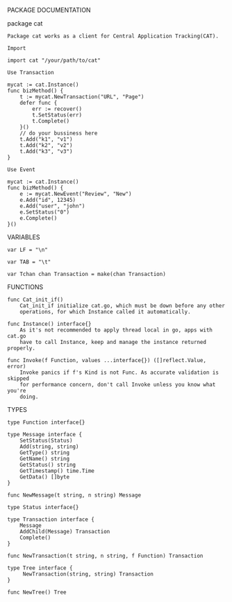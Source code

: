 PACKAGE DOCUMENTATION

package cat

    Package cat works as a client for Central Application Tracking(CAT).

    Import

	import cat "/your/path/to/cat"

    Use Transaction

	mycat := cat.Instance()
	func bizMethod() {
		t := mycat.NewTransaction("URL", "Page")
		defer func {
			err := recover()
			t.SetStatus(err)
			t.Complete()
		}()
		// do your bussiness here
		t.Add("k1", "v1")
		t.Add("k2", "v2")
		t.Add("k3", "v3")
	}

    Use Event

	mycat := cat.Instance()
	func bizMethod() {
		e := mycat.NewEvent("Review", "New")
		e.Add("id", 12345)
		e.Add("user", "john")
		e.SetStatus("0")
		e.Complete()
	}()

VARIABLES

    var LF = "\n"
    
    var TAB = "\t"
    
    var Tchan chan Transaction = make(chan Transaction)

FUNCTIONS

    func Cat_init_if()  
        Cat_init_if initialize cat.go, which must be down before any other  
        operations, for which Instance called it automatically.  
    
    func Instance() interface{}  
        As it's not recommended to apply thread local in go, apps with cat.go  
        have to call Instance, keep and manage the instance returned properly.  
    
    func Invoke(f Function, values ...interface{}) ([]reflect.Value, error)  
        Invoke panics if f's Kind is not Func. As accurate validation is skipped  
        for performance concern, don't call Invoke unless you know what you're  
        doing.

TYPES

    type Function interface{}

    type Message interface {  
        SetStatus(Status)  
        Add(string, string)  
        GetType() string  
        GetName() string  
        GetStatus() string  
        GetTimestamp() time.Time  
        GetData() []byte  
    }

    func NewMessage(t string, n string) Message

    type Status interface{}

    type Transaction interface {  
        Message  
        AddChild(Message) Transaction  
        Complete()  
    }

    func NewTransaction(t string, n string, f Function) Transaction

    type Tree interface {  
         NewTransaction(string, string) Transaction  
    }

    func NewTree() Tree


